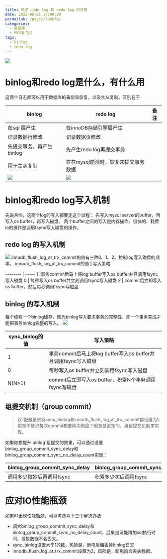 ```yaml
---
title: 简述 undo log 和 redo log 的作用
date: 2022-05-21 17:09:29
permalink: /pages/7bbbf6/
categories:
  - 数据库
  - MYSQL相关
tags:
  - binlog
  - redo log
---
```

![](https://tva1.sinaimg.cn/large/e6c9d24egy1h2gdoysqwcj20yo0sm76e.jpg)
# binlog和redo log是什么，有什么用
这两个日志都可以用于数据库的备份和恢复，以及主从复制。区别在于

binlog     | redo log| 备注
-------- | -----| -----
在sql 层产生  |在innoDB存储引擎层产生|
记录数据行修改  | 记录数据页修改|
先提交事务，再产生binlog  | 先产生redo log再提交事务| 
用于主从复制  | 在在mysql崩溃时，恢复未提交事务数据| 
![](https://tva1.sinaimg.cn/large/e6c9d24egy1h2gduhf0w3j21440huq4x.jpg)|![](https://tva1.sinaimg.cn/large/e6c9d24egy1h2gdq2v4wrj20xk0f6wfu.jpg)|

# binlog和redo log写入机制
先说共性，这两个log的写入都要走这个过程：
先写入mysql server的buffer，再写入os buffer，再写入磁盘。
两个buffer之间的写入是内存操作，很快的，耗费io的操作是调用fsync写入磁盘的操作。

## redo log 的写入机制
![](https://tva1.sinaimg.cn/large/e6c9d24egy1h2gdxwoz4vj21420s2adb.jpg)
innodb_flush_log_at_trx_commit的值有三种0、1、2。控制log写入磁盘的频率。
innodb_flush_log_at_trx_commit的值     | 写入策略

-------- | -----
1  |事务commit后马上将log buffer写入os buffer并且调用fsync写入磁盘
0  | 每秒写入os buffer并立刻调用fsync写入磁盘
2 | commit后立即写入os buffer，然后每秒调用fsync写磁盘

## binlog 的写入机制
每个线程一个binlog缓存，因为binlog写入要求事务的完整性，即一个事务完成才能把事务binlog完整的写入。
![](https://tva1.sinaimg.cn/large/e6c9d24egy1h2gdndz5z4j216h0u0wia.jpg)

sync_binlog的值     | 写入策略
-------- | -----
1  |事务commit后马上将log buffer写入os buffer并且调用fsync写入磁盘
0  | 每秒写入os buffer并立刻调用fsync写入磁盘
N(N>1) | commit后立即写入os buffer，积累N个事务调用fsync写磁盘

## 组提交机制（group commit）
>双1配置是说将sync_binlog和innodb_flush_log_at_trx_commit都设置为1.那是不是说每次commit都要两次刷盘？但是是否定的。用组提交机制来实现。

如果你想提升 binlog 组提交的效果，可以通过设置binlog_group_commit_sync_delay和binlog_group_commit_sync_no_delay_count实现：

binlog_group_commit_sync_delay     | binlog_group_commit_sync_no_delay_count
-------- | -----
调用多少微妙后再调用fsync  |积累多少次后调用fsync
# 应对IO性能瓶颈
如果IO出现性能瓶颈，可以考虑以下三个解决办法

 - 调大binlog_group_commit_sync_delay和binlog_group_commit_sync_no_delay_count，后果是可能增加sql执行时间，但是数据不会丢失。
 - sync_binlog设置大于1的数，风险是，断电后悔丢掉binlog日志
 - innodb_flush_log_at_trx_commit设置为2，风险是，断电后会丢失数据。